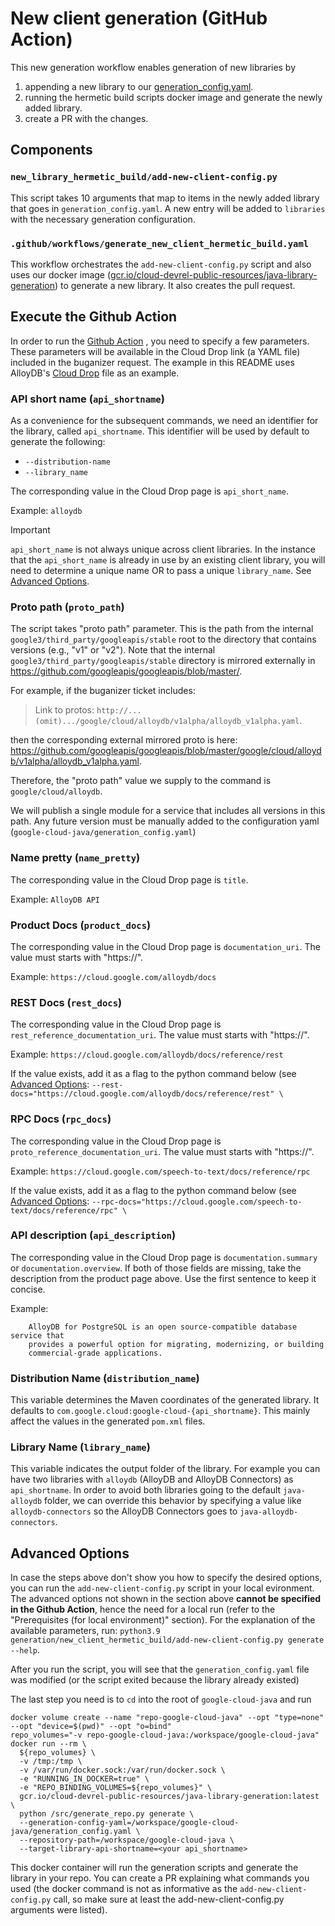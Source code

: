 # New client generation (GitHub Action)
This new generation workflow enables generation of new libraries by
 1. appending a new library to our [generation_config.yaml](https://github.com/googleapis/google-cloud-java/blob/c7429c0eec419c01d4e2fe14d063b9335efb810b/generation_config.yaml).
 2. running the hermetic build scripts docker image and
 generate the newly added library.
 3. create a PR with the changes.


## Components
### `new_library_hermetic_build/add-new-client-config.py`
This script takes 10 arguments that map to items in the newly added library that
goes in `generation_config.yaml`. A new entry will be added to `libraries` with
the necessary generation configuration.

### `.github/workflows/generate_new_client_hermetic_build.yaml`
This workflow orchestrates the `add-new-client-config.py` script and also uses our docker
image
([gcr.io/cloud-devrel-public-resources/java-library-generation](https://pantheon.corp.google.com/gcr/images/cloud-devrel-public-resources/global/java-library-generation))
to generate a new library. It also creates the pull request.


## Execute the Github Action

In order to run the
[Github Action](https://github.com/googleapis/google-cloud-java/actions/workflows/generate_new_client_hermetic_build.yaml)
, you need to specify a few parameters.
These parameters will be available in the Cloud Drop link (a YAML file) included in the buganizer request.
The example in this README uses AlloyDB's [Cloud Drop](https://github.com/googleapis/googleapis/blob/master/google/cloud/alloydb/v1/alloydb_v1.yaml) file as an example.

### API short name (`api_shortname`)

As a convenience for the subsequent commands, we need an identifier for the
library, called `api_shortname`.
This identifier will be used by default to generate the following:
* `--distribution-name`
* `--library_name`

The corresponding value in the Cloud Drop page is `api_short_name`.

Example: `alloydb`

> [!IMPORTANT]
> `api_short_name` is not always unique across client libraries.
> In the instance that the `api_short_name` is already in use by an existing
> client library, you will need to determine a unique name OR to pass a unique
> `library_name`.
> See [Advanced Options](#advanced-options).

### Proto path (`proto_path`)

The script takes "proto path" parameter. This is the path from the internal `google3/third_party/googleapis/stable` root to the
directory that contains versions (e.g., "v1" or "v2").
Note that the internal `google3/third_party/googleapis/stable` directory is mirrored externally in https://github.com/googleapis/googleapis/blob/master/.

For example, if the buganizer ticket includes:

> Link to protos: `http://...(omit).../google/cloud/alloydb/v1alpha/alloydb_v1alpha.yaml`.

then the corresponding external mirrored proto is here: https://github.com/googleapis/googleapis/blob/master/google/cloud/alloydb/v1alpha/alloydb_v1alpha.yaml.

Therefore, the "proto path" value we supply to the command is `google/cloud/alloydb`.

We will publish a single module for a service that includes all versions in this path. Any future version must be manually added to
the configuration yaml (`google-cloud-java/generation_config.yaml`)

### Name pretty (`name_pretty`)

The corresponding value in the Cloud Drop page is `title`.

Example: `AlloyDB API`

### Product Docs (`product_docs`)

The corresponding value in the Cloud Drop page is `documentation_uri`.
The value must starts with "https://".

Example: `https://cloud.google.com/alloydb/docs`

### REST Docs (`rest_docs`)

The corresponding value in the Cloud Drop page is `rest_reference_documentation_uri`.
The value must starts with "https://".

Example: `https://cloud.google.com/alloydb/docs/reference/rest`

If the value exists, add it as a flag to the python command below (see [Advanced
Options](#advanced-options]):
`--rest-docs="https://cloud.google.com/alloydb/docs/reference/rest" \`

### RPC Docs (`rpc_docs`)

The corresponding value in the Cloud Drop page is `proto_reference_documentation_uri`.
The value must starts with "https://".

Example: `https://cloud.google.com/speech-to-text/docs/reference/rpc`

If the value exists, add it as a flag to the python command below (see [Advanced
Options](#advanced-options]):
`--rpc-docs="https://cloud.google.com/speech-to-text/docs/reference/rpc" \`

### API description (`api_description`)

The corresponding value in the Cloud Drop page is `documentation.summary` or `documentation.overview`.
If both of those fields are missing, take the description from the product page above. Use the first sentence to keep it concise.

Example:
``` 
    AlloyDB for PostgreSQL is an open source-compatible database service that
    provides a powerful option for migrating, modernizing, or building
    commercial-grade applications.
 ```

### Distribution Name (`distribution_name`)

This variable determines the Maven coordinates of the generated library. It
defaults to `com.google.cloud:google-cloud-{api_shortname}`. This mainly affect
the values in the generated `pom.xml` files.

### Library Name (`library_name`)

This variable indicates the output folder of the library. For example you can
have two libraries with `alloydb` (AlloyDB and AlloyDB Connectors)
as `api_shortname`. In order to avoid both
libraries going to the default `java-alloydb` folder, we can override this
behavior by specifying a value like `alloydb-connectors` so the AlloyDB
Connectors goes to `java-alloydb-connectors`.

## Advanced Options

In case the steps above don't show you how to specify the desired options, you can
run the `add-new-client-config.py` script in your local evironment. The advanced options
not shown in the section above **cannot be specified in the Github Action**,
hence the need for a local run (refer to the "Prerequisites
(for local environment)" section).
For the explanation of the available parameters, run:
`python3.9 generation/new_client_hermetic_build/add-new-client-config.py generate  --help`.

After you run the script, you will see that the `generation_config.yaml` file
was modified (or the script exited because the library already existed)

The last step you need is to `cd` into the root of `google-cloud-java` and run
```
docker volume create --name "repo-google-cloud-java" --opt "type=none" --opt "device=$(pwd)" --opt "o=bind"
repo_volumes="-v repo-google-cloud-java:/workspace/google-cloud-java"
docker run --rm \
  ${repo_volumes} \
  -v /tmp:/tmp \
  -v /var/run/docker.sock:/var/run/docker.sock \
  -e "RUNNING_IN_DOCKER=true" \
  -e "REPO_BINDING_VOLUMES=${repo_volumes}" \
  gcr.io/cloud-devrel-public-resources/java-library-generation:latest \
  python /src/generate_repo.py generate \
  --generation-config-yaml=/workspace/google-cloud-java/generation_config.yaml \
  --repository-path=/workspace/google-cloud-java \
  --target-library-api-shortname=<your api_shortname>

```

This docker container will run the generation scripts and generate the library
in your repo. You can create a PR explaining what commands you used (the docker
command is not as informative as the `add-new-client-config.py` call, so make sure at least
the add-new-client-config.py arguments were listed).
